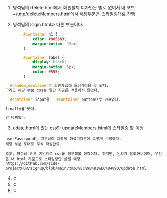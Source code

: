 1. 영석님의 delete.html에서 회원탈퇴 디자인은 별로 없어서 내 코드 ~/tmp/deleteMembers.html에서 해당부분은 스타일링대로 진행

2. 영석님의 login.html과 다른 부분이다.
```css
        #container h1 {
            color: #0056b3; 
            margin-bottom: 15px;
        }

        #container label {
            display: block;
            margin-bottom: 5px;
            color: #555; 
        }

  #random_container은 회원가입에 들어가야될 것 같다.
그리고 해당 부분 css는 일단 지금은 적용하지 않았다.

  #container input을   #container button으로 바꾸었다.

finally를 뺏다.

만 바뀌었다.
```
3. udate.html에 있는 css만 updateMembers.html에 스타일링 할 예정
```paintext
userPasssword는 지훈님이 그렇게 하셨기때문에 그렇게 수정했다.
해당 부분 토대로 주석 작성완료.

추후, 영석님 코드 기반으로 css를 첨부해볼 생각이다. 하지만, 논의가 필요해보이며, 우선은 내 html 기준으로 스타일링만 살릴 예정.
https://github.com/side-projectFOR/signup/blob/main/tmp/%EC%98%81%EC%84%9D/update.html

```
4. ㅇ
5. ㅇ
6. ㅇ
